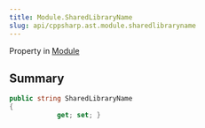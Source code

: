 ```yaml
---
title: Module.SharedLibraryName
slug: api/cppsharp.ast.module.sharedlibraryname
---
```

Property in [Module](/api/cppsharp/ast/module)

## Summary



```csharp
public string SharedLibraryName
{
            get; set; }
```

